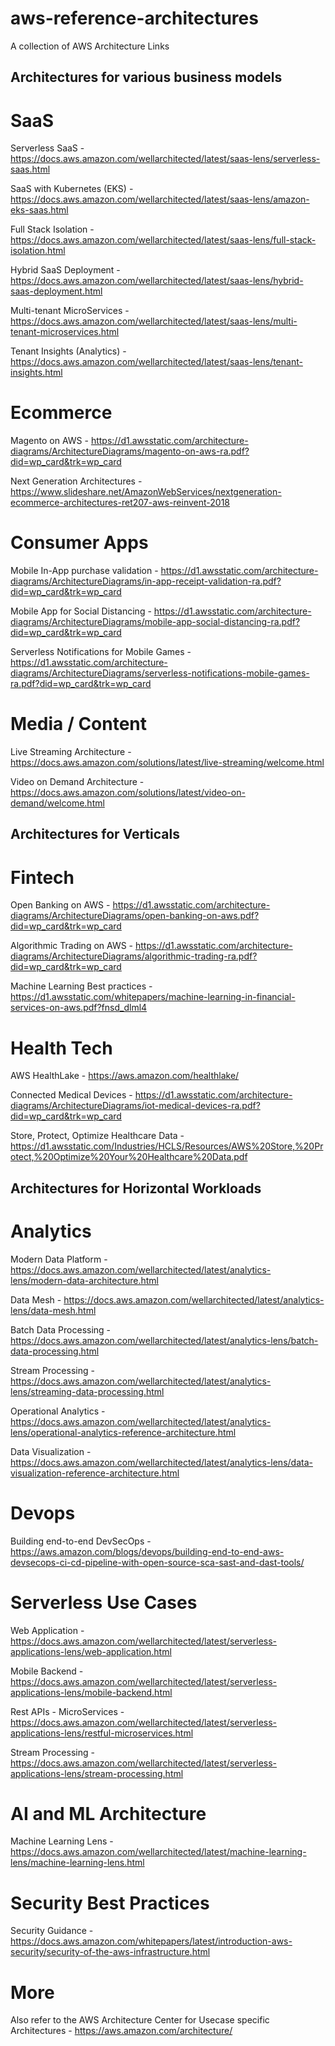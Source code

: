 # aws-reference-architectures
A collection of AWS Architecture Links

## Architectures for various business models

SaaS
====

Serverless SaaS - https://docs.aws.amazon.com/wellarchitected/latest/saas-lens/serverless-saas.html

SaaS with Kubernetes (EKS) - https://docs.aws.amazon.com/wellarchitected/latest/saas-lens/amazon-eks-saas.html

Full Stack Isolation - https://docs.aws.amazon.com/wellarchitected/latest/saas-lens/full-stack-isolation.html

Hybrid SaaS Deployment - https://docs.aws.amazon.com/wellarchitected/latest/saas-lens/hybrid-saas-deployment.html

Multi-tenant MicroServices - https://docs.aws.amazon.com/wellarchitected/latest/saas-lens/multi-tenant-microservices.html

Tenant Insights (Analytics) - https://docs.aws.amazon.com/wellarchitected/latest/saas-lens/tenant-insights.html


Ecommerce
=========

Magento on AWS - https://d1.awsstatic.com/architecture-diagrams/ArchitectureDiagrams/magento-on-aws-ra.pdf?did=wp_card&trk=wp_card

Next Generation Architectures - https://www.slideshare.net/AmazonWebServices/nextgeneration-ecommerce-architectures-ret207-aws-reinvent-2018

Consumer Apps
=============

Mobile In-App purchase validation - https://d1.awsstatic.com/architecture-diagrams/ArchitectureDiagrams/in-app-receipt-validation-ra.pdf?did=wp_card&trk=wp_card

Mobile App for Social Distancing - https://d1.awsstatic.com/architecture-diagrams/ArchitectureDiagrams/mobile-app-social-distancing-ra.pdf?did=wp_card&trk=wp_card

Serverless Notifications for Mobile Games - https://d1.awsstatic.com/architecture-diagrams/ArchitectureDiagrams/serverless-notifications-mobile-games-ra.pdf?did=wp_card&trk=wp_card

Media / Content
===============

Live Streaming Architecture - https://docs.aws.amazon.com/solutions/latest/live-streaming/welcome.html

Video on Demand Architecture - https://docs.aws.amazon.com/solutions/latest/video-on-demand/welcome.html

## Architectures for Verticals

Fintech
=======

Open Banking on AWS - https://d1.awsstatic.com/architecture-diagrams/ArchitectureDiagrams/open-banking-on-aws.pdf?did=wp_card&trk=wp_card

Algorithmic Trading on AWS - https://d1.awsstatic.com/architecture-diagrams/ArchitectureDiagrams/algorithmic-trading-ra.pdf?did=wp_card&trk=wp_card

Machine Learning Best practices - https://d1.awsstatic.com/whitepapers/machine-learning-in-financial-services-on-aws.pdf?fnsd_dlml4

Health Tech
===========
AWS HealthLake - https://aws.amazon.com/healthlake/

Connected Medical Devices - https://d1.awsstatic.com/architecture-diagrams/ArchitectureDiagrams/iot-medical-devices-ra.pdf?did=wp_card&trk=wp_card

Store, Protect, Optimize Healthcare Data - https://d1.awsstatic.com/Industries/HCLS/Resources/AWS%20Store,%20Protect,%20Optimize%20Your%20Healthcare%20Data.pdf

## Architectures for Horizontal Workloads

Analytics
=========

Modern Data Platform - https://docs.aws.amazon.com/wellarchitected/latest/analytics-lens/modern-data-architecture.html

Data Mesh - https://docs.aws.amazon.com/wellarchitected/latest/analytics-lens/data-mesh.html

Batch Data Processing - https://docs.aws.amazon.com/wellarchitected/latest/analytics-lens/batch-data-processing.html

Stream Processing - https://docs.aws.amazon.com/wellarchitected/latest/analytics-lens/streaming-data-processing.html

Operational Analytics - https://docs.aws.amazon.com/wellarchitected/latest/analytics-lens/operational-analytics-reference-architecture.html

Data Visualization - https://docs.aws.amazon.com/wellarchitected/latest/analytics-lens/data-visualization-reference-architecture.html


Devops
======

Building end-to-end DevSecOps - https://aws.amazon.com/blogs/devops/building-end-to-end-aws-devsecops-ci-cd-pipeline-with-open-source-sca-sast-and-dast-tools/

Serverless Use Cases
====================

Web Application - https://docs.aws.amazon.com/wellarchitected/latest/serverless-applications-lens/web-application.html

Mobile Backend - https://docs.aws.amazon.com/wellarchitected/latest/serverless-applications-lens/mobile-backend.html

Rest APIs - MicroServices - https://docs.aws.amazon.com/wellarchitected/latest/serverless-applications-lens/restful-microservices.html

Stream Processing - https://docs.aws.amazon.com/wellarchitected/latest/serverless-applications-lens/stream-processing.html

AI and ML Architecture
======================

Machine Learning Lens - https://docs.aws.amazon.com/wellarchitected/latest/machine-learning-lens/machine-learning-lens.html


Security Best Practices 
=======================

Security Guidance - https://docs.aws.amazon.com/whitepapers/latest/introduction-aws-security/security-of-the-aws-infrastructure.html

More
====

Also refer to the AWS Architecture Center for Usecase specific Architectures - https://aws.amazon.com/architecture/

















